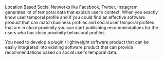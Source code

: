 Location Based Social Networks like Facebook, Twitter, Instagram generates lot of
temporal data that explain user’s context. When you exactly know user temporal 
profile and if you could find an effective software product that can match 
business profiles and social user temporal profiles that are in close proximity 
you can start publishing recommendations for the users who has close proximity 
behavioral profiles.     

You need to develop a plugin / lightweight software product that can be easily integrated into existing software product that can provide recommendations based on social user’s temporal data.
